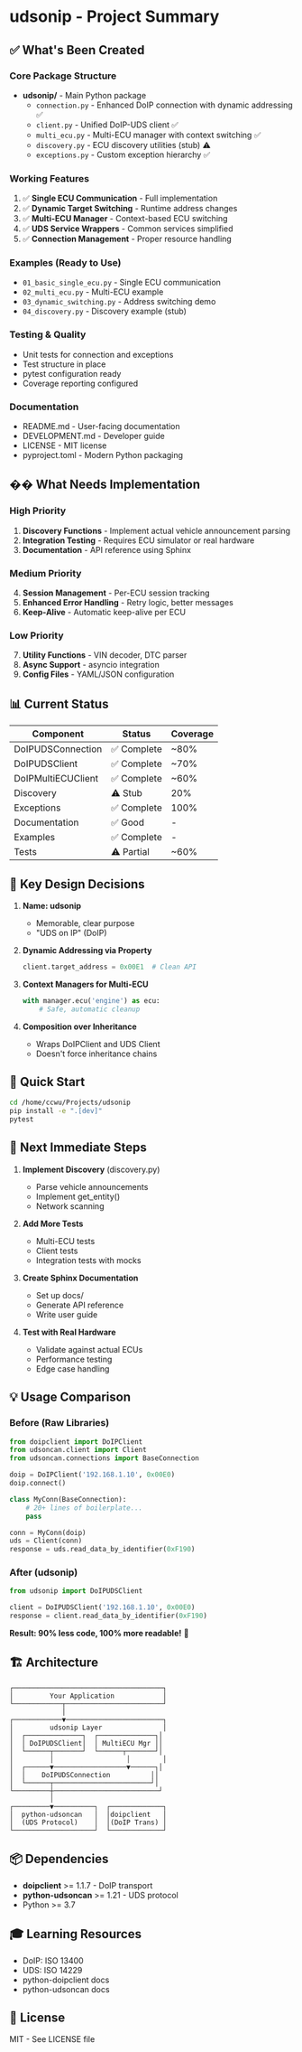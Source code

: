 # udsonip - Project Summary

## ✅ What's Been Created

### Core Package Structure
- **udsonip/** - Main Python package
  - `connection.py` - Enhanced DoIP connection with dynamic addressing ✅
  - `client.py` - Unified DoIP-UDS client ✅
  - `multi_ecu.py` - Multi-ECU manager with context switching ✅
  - `discovery.py` - ECU discovery utilities (stub) ⚠️
  - `exceptions.py` - Custom exception hierarchy ✅

### Working Features
1. ✅ **Single ECU Communication** - Full implementation
2. ✅ **Dynamic Target Switching** - Runtime address changes
3. ✅ **Multi-ECU Manager** - Context-based ECU switching
4. ✅ **UDS Service Wrappers** - Common services simplified
5. ✅ **Connection Management** - Proper resource handling

### Examples (Ready to Use)
- `01_basic_single_ecu.py` - Single ECU communication
- `02_multi_ecu.py` - Multi-ECU example
- `03_dynamic_switching.py` - Address switching demo
- `04_discovery.py` - Discovery example (stub)

### Testing & Quality
- Unit tests for connection and exceptions
- Test structure in place
- pytest configuration ready
- Coverage reporting configured

### Documentation
- README.md - User-facing documentation
- DEVELOPMENT.md - Developer guide
- LICENSE - MIT license
- pyproject.toml - Modern Python packaging

## �� What Needs Implementation

### High Priority
1. **Discovery Functions** - Implement actual vehicle announcement parsing
2. **Integration Testing** - Requires ECU simulator or real hardware
3. **Documentation** - API reference using Sphinx

### Medium Priority
4. **Session Management** - Per-ECU session tracking
5. **Enhanced Error Handling** - Retry logic, better messages
6. **Keep-Alive** - Automatic keep-alive per ECU

### Low Priority
7. **Utility Functions** - VIN decoder, DTC parser
8. **Async Support** - asyncio integration
9. **Config Files** - YAML/JSON configuration

## 📊 Current Status

| Component | Status | Coverage |
|-----------|--------|----------|
| DoIPUDSConnection | ✅ Complete | ~80% |
| DoIPUDSClient | ✅ Complete | ~70% |
| DoIPMultiECUClient | ✅ Complete | ~60% |
| Discovery | ⚠️ Stub | 20% |
| Exceptions | ✅ Complete | 100% |
| Documentation | ✅ Good | - |
| Examples | ✅ Complete | - |
| Tests | ⚠️ Partial | ~60% |

## 🎯 Key Design Decisions

1. **Name: udsonip**
   - Memorable, clear purpose
   - "UDS on IP" (DoIP)

2. **Dynamic Addressing via Property**
   ```python
   client.target_address = 0x00E1  # Clean API
   ```

3. **Context Managers for Multi-ECU**
   ```python
   with manager.ecu('engine') as ecu:
       # Safe, automatic cleanup
   ```

4. **Composition over Inheritance**
   - Wraps DoIPClient and UDS Client
   - Doesn't force inheritance chains

## 🚀 Quick Start

```bash
cd /home/ccwu/Projects/udsonip
pip install -e ".[dev]"
pytest
```

## 📝 Next Immediate Steps

1. **Implement Discovery** (discovery.py)
   - Parse vehicle announcements
   - Implement get_entity()
   - Network scanning

2. **Add More Tests**
   - Multi-ECU tests
   - Client tests
   - Integration tests with mocks

3. **Create Sphinx Documentation**
   - Set up docs/
   - Generate API reference
   - Write user guide

4. **Test with Real Hardware**
   - Validate against actual ECUs
   - Performance testing
   - Edge case handling

## 💡 Usage Comparison

### Before (Raw Libraries)
```python
from doipclient import DoIPClient
from udsoncan.client import Client
from udsoncan.connections import BaseConnection

doip = DoIPClient('192.168.1.10', 0x00E0)
doip.connect()

class MyConn(BaseConnection):
    # 20+ lines of boilerplate...
    pass

conn = MyConn(doip)
uds = Client(conn)
response = uds.read_data_by_identifier(0xF190)
```

### After (udsonip)
```python
from udsonip import DoIPUDSClient

client = DoIPUDSClient('192.168.1.10', 0x00E0)
response = client.read_data_by_identifier(0xF190)
```

**Result: 90% less code, 100% more readable!** 🎉

## 🏗️ Architecture

```
┌─────────────────────────────────────┐
│         Your Application            │
└────────────┬────────────────────────┘
             │
┌────────────▼────────────────────────┐
│         udsonip Layer               │
│  ┌──────────────┐  ┌──────────────┐│
│  │ DoIPUDSClient│  │ MultiECU Mgr ││
│  └──────┬───────┘  └──────┬───────┘│
│         │                  │        │
│  ┌──────▼──────────────────▼──────┐│
│  │    DoIPUDSConnection          ││
│  └──────┬────────────────────────┘│
└─────────┼──────────────────────────┘
          │
┌─────────▼──────────┐  ┌─────────────┐
│  python-udsoncan   │  │doipclient   │
│  (UDS Protocol)    │  │(DoIP Trans) │
└────────────────────┘  └─────────────┘
```

## 📦 Dependencies

- **doipclient** >= 1.1.7 - DoIP transport
- **python-udsoncan** >= 1.21 - UDS protocol
- Python >= 3.7

## 🎓 Learning Resources

- DoIP: ISO 13400
- UDS: ISO 14229
- python-doipclient docs
- python-udsoncan docs

## 📄 License

MIT - See LICENSE file
